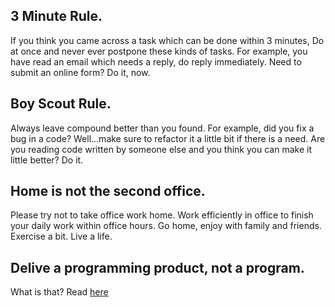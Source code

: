 ## 3 Minute Rule. 

If you think you came across a task which can be done within 3 minutes, Do at once and never ever postpone these kinds of tasks. For example, you have read an email which needs a reply, do reply immediately. Need to submit an online form? Do it, now. 

## Boy Scout Rule.

Always leave compound better than you found. 
For example, did you fix a bug in a code? Well...make sure to refactor it a little bit if there is a need. Are you reading code written by someone else and you think you can make it little better? Do it. 

## Home is not the second office.

Please try not to take office work home. Work efficiently in office to finish your daily work within office hours. Go home, enjoy with family and friends. Exercise a bit. Live a life.

## Delive a programming product, not a program.

What is that? Read [here](https://crownstack.github.io/writeup/2017/06/07/the-mythical-man-month.html)
 






